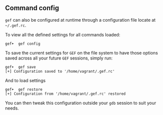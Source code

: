 ## Command config ##

`gef` can also be configured at runtime through a configuration file locate at
`~/.gef.rc`.

To view all the defined settings for all commands loaded:
```
gef➤  gef config
```

To save the current settings for `GEF` on the file system to have those options
saved across all your future `GEF` sessions, simply run:
```
gef➤  gef save
[+] Configuration saved to '/home/vagrant/.gef.rc'
```

And to load settings
```
gef➤  gef restore
[+] Configuration from '/home/vagrant/.gef.rc' restored
```

You can then tweak this configuration outside your `gdb` session to suit your
needs.
